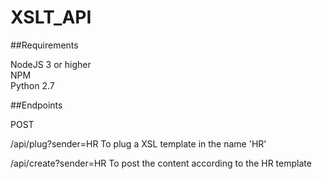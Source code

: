 # XSLT_API

##Requirements

NodeJS 3 or higher<br>
NPM<br>
Python 2.7<br>


##Endpoints

POST

/api/plug?sender=HR
  To plug a XSL template in the name 'HR'

/api/create?sender=HR
  To post the content according to the HR template


